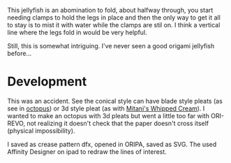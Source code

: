 
This jellyfish is an abomination to fold, about halfway through, you start needing clamps to hold the legs in place and then the only way to get it all to stay is to mist it with water while the clamps are stil on. I think a vertical line where the legs fold in would be very helpful.

Still, this is somewhat intriguing. I've never seen a good origami jellyfish before...

# Development
This was an accident. See the conical style can have blade style pleats (as see in [octopus](../octopus)) or 3d style pleat (as with [Mitani's Whipped Cream](MitaniWhippedCream.PNG)). I wanted to make an octopus with 3d pleats but went a little too far with ORI-REVO, not realizing it doesn't check that the paper doesn't cross itself (physical impossibility). 

I saved as crease pattern dfx, opened in ORIPA, saved as SVG. The used Affinity Designer on ipad to redraw the lines of interest.